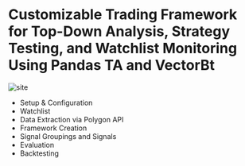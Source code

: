 # Customizable Trading Framework for Top-Down Analysis, Strategy Testing, and Watchlist Monitoring Using Pandas TA and VectorBt

![site](https://github.com/Cody-Lange/CustomizableTradingFramework/assets/50972659/756bdce7-fcf3-4b7d-a876-ee2c02004c7c)

- Setup & Configuration
- Watchlist 
- Data Extraction via Polygon API
- Framework Creation
- Signal Groupings and Signals
- Evaluation 
- Backtesting
